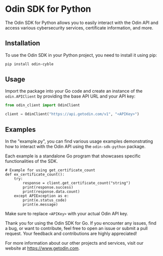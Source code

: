 # Odin SDK for Python

The Odin SDK for Python allows you to easily interact with the Odin API and access various cybersecurity services, certificate information, and more.

## Installation

To use the Odin SDK in your Python project, you need to install it using pip:

```bash
pip install odin-cyble
```
## Usage

Import the package into your Go code and create an instance of the `odin.APIClient` by providing the base API URL and your API key:
```python
from odin_client import OdinClient

client = OdinClient("https://api.getodin.com/v1", "<APIKey>")
```

## Examples

In the "example.py", you can find various usage examples demonstrating how to interact with the Odin API using the `odin-sdk-python` package.

Each example is a standalone Go program that showcases specific functionalities of the SDK.

```
# Example for using get_certificate_count
def ex_certificate_count():
    try:
        response = client.get_certificate_count("string")
        print(response.success)
        print(response.data.count)
    except APIException as e:
        print(e.status_code)
        print(e.message)
```

Make sure to replace `<APIKey>` with your actual Odin API key. 


Thank you for using the Odin SDK for Go. If you encounter any issues, find a bug, or want to contribute, feel free to open an issue or submit a pull request. Your feedback and contributions are highly appreciated!

For more information about our other projects and services, visit our website at https://www.getodin.com.